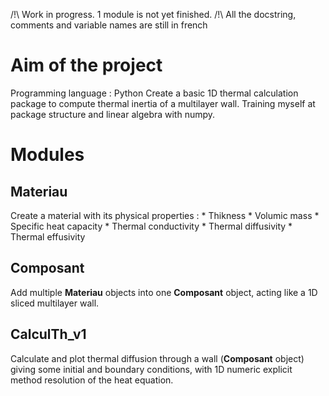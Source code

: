 /!\ Work in progress. 1 module is not yet finished.
/!\ All the docstring, comments and variable names are still in french

# Aim of the project
Programming language : Python
Create a basic 1D thermal calculation package to compute thermal inertia of a multilayer wall.
Training myself at package structure and linear algebra with numpy.

# Modules

## Materiau
Create a material with its physical properties :
    * Thikness
    * Volumic mass
    * Specific heat capacity
    * Thermal conductivity
    * Thermal diffusivity
    * Thermal effusivity

## Composant
Add multiple __Materiau__ objects into one __Composant__ object, acting like a 1D sliced multilayer wall.

## CalculTh_v1
Calculate and plot thermal diffusion through a wall (__Composant__ object) giving some initial and boundary conditions, with 1D numeric explicit method resolution of the heat equation.
